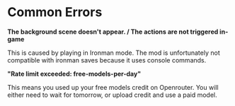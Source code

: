 # Common Errors

**The background scene doesn't appear. / The actions are not triggered in-game**

This is caused by playing in Ironman mode. The mod is unfortunately not compatible with ironman saves because it uses console commands.

**"Rate limit exceeded: free-models-per-day"**

This means you used up your free models credit on Openrouter. You will either need to wait for tomorrow, or upload credit and use a paid model.

